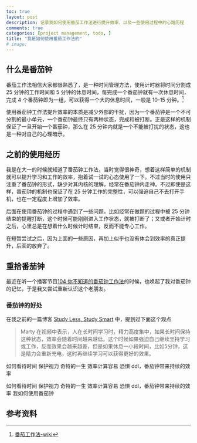 ```yaml
---
toc: true
layout: post
description: 记录我如何使用番茄工作法进行提升效率，以及一些使用过程中的心路历程
comments: true
categories: [project management, todo, ]
title: "我是如何使用番茄工作法的"
# image:
---
```


## 什么是番茄钟

番茄工作法相信大家都很熟悉了，是一种时间管理方法，使用计时器将时间分割成 25 分钟的工作时间和 5 分钟的休息时间，每完成一个番茄钟就有一次休息时间，完成 4 个番茄钟即为一组，可以获得一个大的休息时间，一般是 10-15 分钟。[^1]

使用番茄钟工作法提升效率的本质是减少外部的干扰，因为一个番茄钟是一个不可分割的最小单元，一个番茄钟最终只有两种状态，完成和被打断。正是这样的机制保证了一旦开始一个番茄钟，那么在 25 分钟内就是一个不能被打扰的状态，这也是一种对自己的心理暗示。

## 之前的使用经历

我是在大一的时候就知道了番茄钟工作法，当时觉得很神奇，想着这样简单的机制就可以提升学习和工作的效率，抱着试一试的心态使用了一下。不过当时的使用只注重了番茄钟的形式，缺少对其内核的理解，经常在番茄钟内走神。不过即使是这样，番茄钟的机制也保证了在 25 分钟工作的完整性，可以强迫自己不去打开手机，也在一定程度上增加了效率。

后面在使用番茄钟的过程中遇到了一些问题，比如经常在做题的过程中被 25 分钟结束的提醒打断，这个时候可能刚刚进入工作状态，就被打断了；又或者开始计时之后，心里总是在想着什么时候计时结束，反而不能专心工作。

在短暂尝试之后，因为上面的一些原因，再加上似乎也没有体会到效率的真正提升，后面的放弃了。

## 重拾番茄钟

最近在听一个播客节目[104 你不知道的番茄钟工作法](https://www.kele.me/p/pod104#details)的时候，也唤起了我对番茄钟的记忆，于是我又尝试重新认识这个老朋友。

### 番茄钟的好处

在我之前的一篇博客 [Study Less, Study Smart](https://l1aoxingyu.github.io/blogpages/utility/2021/05/09/Study-Less-Study-Smart.html) 中，提到过下面这个观点
> Marty 在视频中表示，人在长时间学习时，精力高度集中，如果长时间保持这种状态，效率会随着时间越来越低。这个时候如果强迫自己继续坚持学习或工作，反而效果会越来越差，但是如果休息一小段时间，比如5分钟，这是精力会重新充电，这时再继续学习可以获得更好的效果。



如何看待时间
保护视力
奇特的一生
效率计算容易
恐惧 ddl，番茄钟带来持续的效率



如何看待时间
保护视力
奇特的一生
效率计算容易
恐惧 ddl，番茄钟带来持续的效率
我如何使用番茄钟

## 参考资料

[^1]: [番茄工作法-wiki](https://zh.wikipedia.org/wiki/%E7%95%AA%E8%8C%84%E5%B7%A5%E4%BD%9C%E6%B3%95)
